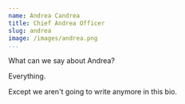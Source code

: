 ```yaml
---
name: Andrea Candrea
title: Chief Andrea Officer
slug: andrea
image: /images/andrea.png
...
```


What can we say about Andrea?

Everything.

Except we aren't going to write anymore in this bio.